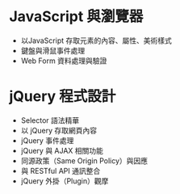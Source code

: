 # JavaScript 與瀏覽器
  - 以JavaScript 存取元素的內容、屬性、美術樣式
  - 鍵盤與滑鼠事件處理
  - Web Form 資料處理與驗證

# jQuery 程式設計
  - Selector 語法精華
  - 以 jQuery 存取網頁內容
  - jQuery 事件處理
  - jQuery 與 AJAX 相關功能
  - 同源政策（Same Origin Policy）與因應
  - 與 RESTful API 通訊整合
  - jQuery 外掛（Plugin）觀摩